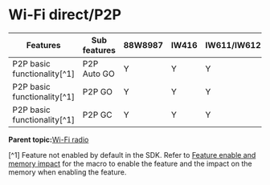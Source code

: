 # Wi-Fi direct/P2P

|Features|Sub features|88W8987|IW416|IW611/IW612|RW610/RW612|IW610|AW611|
|--------|------------|-------|-----|-----------|-----------|-----|-----|
|P2P basic functionality[^1]|P2P Auto GO|Y|Y|Y|N|N|Y|
|P2P basic functionality[^1]|P2P GO|Y|Y|Y|N|N|Y|
|P2P basic functionality[^1]|P2P GC|Y|Y|Y|N|N|Y|

**Parent topic:**[Wi-Fi radio](../topics/wi-fi_radio.md)

[^1] Feature not enabled by default in the SDK. Refer to [Feature enable and memory impact](feature_enable_and_memory_impact.md) for the macro to enable the feature and the impact on the memory when enabling the feature.